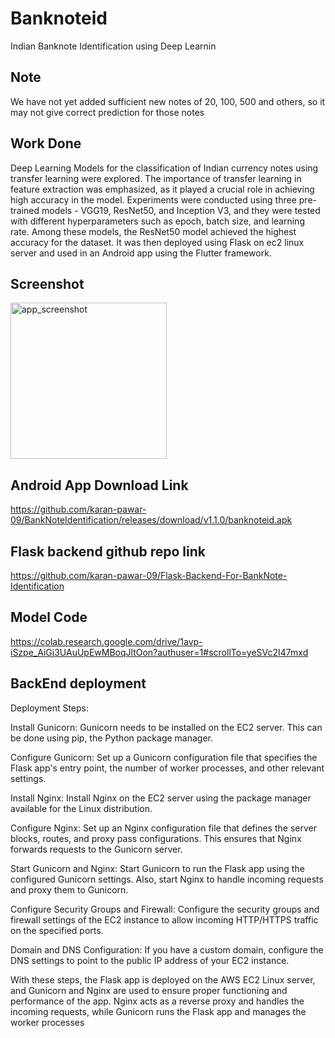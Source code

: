 # Banknoteid

Indian Banknote Identification using Deep Learnin

## Note
We have not yet added sufficient new notes of 20, 100, 500 and others, so it may not give correct prediction for those notes

## Work Done

Deep Learning Models for the classification of Indian currency notes using transfer learning were explored. The importance of transfer learning in feature extraction was emphasized, as it played a crucial role in achieving high accuracy in the model. Experiments were conducted using three pre-trained models - VGG19, ResNet50, and Inception V3, and they were tested with different hyperparameters such as epoch, batch size, and learning rate. Among these models, the ResNet50 model achieved the highest accuracy for the dataset. It was then deployed using Flask on ec2 linux server and used in an Android app using the Flutter framework.

## Screenshot
<img width="250" alt="app_screenshot" src="https://github.com/karan-pawar-09/BankNoteIdentification/assets/70064211/5af0dce5-cd2d-4fcf-8a39-18042ec202d2">

## Android App Download Link
https://github.com/karan-pawar-09/BankNoteIdentification/releases/download/v1.1.0/banknoteid.apk

## Flask backend github repo link
https://github.com/karan-pawar-09/Flask-Backend-For-BankNote-Identification

## Model Code
https://colab.research.google.com/drive/1avp-iSzpe_AiGj3UAuUpEwMBoqJltOon?authuser=1#scrollTo=yeSVc2I47mxd

## BackEnd deployment 
Deployment Steps:

Install Gunicorn: Gunicorn needs to be installed on the EC2 server. This can be done using pip, the Python package manager.

Configure Gunicorn: Set up a Gunicorn configuration file that specifies the Flask app's entry point, the number of worker processes, and other relevant settings.

Install Nginx: Install Nginx on the EC2 server using the package manager available for the Linux distribution.

Configure Nginx: Set up an Nginx configuration file that defines the server blocks, routes, and proxy pass configurations. This ensures that Nginx forwards requests to the Gunicorn server.

Start Gunicorn and Nginx: Start Gunicorn to run the Flask app using the configured Gunicorn settings. Also, start Nginx to handle incoming requests and proxy them to Gunicorn.

Configure Security Groups and Firewall: Configure the security groups and firewall settings of the EC2 instance to allow incoming HTTP/HTTPS traffic on the specified ports.

Domain and DNS Configuration: If you have a custom domain, configure the DNS settings to point to the public IP address of your EC2 instance.

With these steps, the Flask app is deployed on the AWS EC2 Linux server, and Gunicorn and Nginx are used to ensure proper functioning and performance of the app. Nginx acts as a reverse proxy and handles the incoming requests, while Gunicorn runs the Flask app and manages the worker processes
